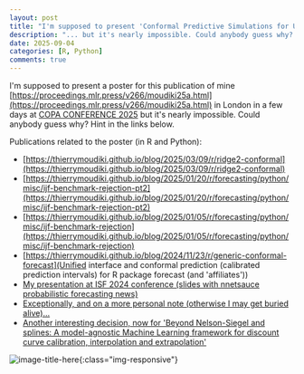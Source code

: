 ```yaml
---
layout: post
title: "I'm supposed to present 'Conformal Predictive Simulations for Univariate Time Series' at COPA CONFERENCE 2025 in London..."
description: "... but it's nearly impossible. Could anybody guess why? Hint in the links below."
date: 2025-09-04
categories: [R, Python]
comments: true
---
```


I'm supposed to present a poster for this publication of mine [https://proceedings.mlr.press/v266/moudiki25a.html](https://proceedings.mlr.press/v266/moudiki25a.html)
 in London in a few days at [COPA CONFERENCE 2025](https://copa-conference.com/) but it's nearly impossible. Could anybody guess why? Hint in the links below.

Publications related to the poster (in R and Python): 

- [https://thierrymoudiki.github.io/blog/2025/03/09/r/ridge2-conformal](https://thierrymoudiki.github.io/blog/2025/03/09/r/ridge2-conformal)
- [https://thierrymoudiki.github.io/blog/2025/01/20/r/forecasting/python/misc/ijf-benchmark-rejection-pt2](https://thierrymoudiki.github.io/blog/2025/01/20/r/forecasting/python/misc/ijf-benchmark-rejection-pt2)
- [https://thierrymoudiki.github.io/blog/2025/01/05/r/forecasting/python/misc/ijf-benchmark-rejection](https://thierrymoudiki.github.io/blog/2025/01/05/r/forecasting/python/misc/ijf-benchmark-rejection)
- [https://thierrymoudiki.github.io/blog/2024/11/23/r/generic-conformal-forecast](Unified interface and conformal prediction (calibrated prediction intervals) for R package forecast (and 'affiliates'))
- [My presentation at ISF 2024 conference (slides with nnetsauce probabilistic forecasting news)](https://thierrymoudiki.github.io/blog/2024/07/03/python/quasirandomizednn/forecasting/nnetsauce-mts-isf2024)
- [Exceptionally, and on a more personal note (otherwise I may get buried alive)...](https://thierrymoudiki.github.io/blog/2025/06/10/r/python/techtonique/personal-note)
- [Another interesting decision, now for 'Beyond Nelson-Siegel and splines: A model-agnostic Machine Learning framework for discount curve calibration, interpolation and extrapolation'](https://thierrymoudiki.github.io/blog/2025/08/20/r/python/beyond-ns2)

![image-title-here]({{base}}/images/2025-09-04/2025-09-04-image1.png){:class="img-responsive"}
    

